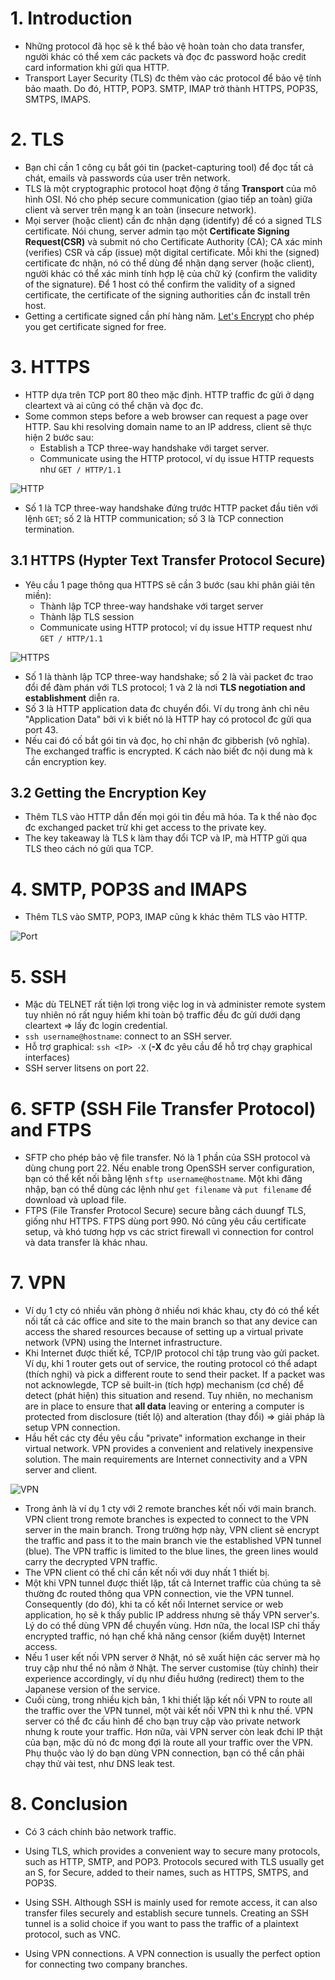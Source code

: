 # 1. Introduction
- Những protocol đã học sẽ k thể bảo vệ hoàn toàn cho data transfer, người khác có thể xem các packets và đọc đc password hoặc credit card information khi gửi qua HTTP. 
- Transport Layer Security (TLS) đc thêm vào các protocol để bảo vệ tính bảo maath. Do đó, HTTP, POP3. SMTP, IMAP trở thành HTTPS, POP3S, SMTPS, IMAPS.

# 2. TLS
- Bạn chỉ cần 1 công cụ bắt gói tin (packet-capturing tool) để đọc tất cả chát, emails và passwords của user trên network.
- TLS là một cryptographic protocol hoạt động ở tầng **Transport** của mô hình OSI. Nó cho phép secure communication (giao tiếp an toàn) giữa client và server trên mạng k an toàn (insecure network).
- Mọi server (hoặc client) cần đc nhận dạng (identify) để có a signed TLS certificate. Nói chung, server admin tạo một **Certificate Signing Request(CSR)** và submit nó cho Certificate Authority (CA); CA xác minh (verifies) CSR và cấp (issue) một digital certificate. Mỗi khi the (signed) certificate đc nhận, nó có thể dùng để nhận dạng server (hoặc client), người khác có thể xác minh tính hợp lệ của chữ ký (confirm the validity of the signature). Để 1 host có thể confirm the validity of a signed certificate, the certificate of the signing authorities cần đc install trên host. 
- Getting a certificate signed cần phí hàng năm. [Let's Encrypt](https://letsencrypt.org/) cho phép you get certificate signed for free.

# 3. HTTPS
- HTTP dựa trên TCP port 80 theo mặc định. HTTP traffic đc gửi ở dạng cleartext và ai cũng có thể chặn và đọc đc. 
- Some common steps before a web browser can request a page over HTTP. Sau khi resolving domain name to an IP address, client sẽ thực hiện 2 bước sau:
	+ Establish a TCP three-way handshake với target server.
	+ Communicate using the HTTP protocol, ví dụ issue HTTP requests như `GET / HTTP/1.1`

![HTTP](/images/HTTP.png)

- Số 1 là TCP three-way handshake đứng trước HTTP packet đầu tiên với lệnh `GET`; số 2 là HTTP communication; số 3 là TCP connection termination.

## 3.1 HTTPS (Hypter Text Transfer Protocol Secure)
- Yêu cầu 1 page thông qua HTTPS sẽ cần 3 bước (sau khi phân giải tên miền):
	+ Thành lập TCP three-way handshake với target server
	+ Thành lập TLS session
	+ Communicate using HTTP protocol; ví dụ issue HTTP request như `GET / HTTP/1.1`

![HTTPS](/images/HTTPS.png)

- Số 1 là thành lập TCP three-way handshake; số 2 là vài packet đc trao đổi để đàm phán với TLS protocol; 1 và 2 là nơi **TLS negotiation and establishment** diễn ra.
- Số 3 là HTTP application data đc chuyển đổi. Ví dụ trong ảnh chỉ nêu "Application Data" bởi vì k biết nó là HTTP hay có protocol đc gửi qua port 43.
- Nếu cai đó cố bắt gói tin và đọc, họ chỉ nhận đc gibberish (vô nghĩa). The exchanged traffic is encrypted. K cách nào biết đc nội dung mà k cần encryption key.

## 3.2 Getting the Encryption Key
- Thêm TLS vào HTTP dẫn đến mọi gói tin đều mã hóa. Ta k thể nào đọc đc exchanged packet trừ khi get access to the private key. 
- The key takeaway là TLS k làm thay đổi TCP và IP, mà HTTP gửi qua TLS theo cách nó gửi qua TCP.

# 4. SMTP, POP3S and IMAPS
- Thêm TLS vào SMTP, POP3, IMAP cũng k khác thêm TLS vào HTTP. 

![Port](/images/TCP-port-over-TLS.PNG)

# 5. SSH
- Mặc dù TELNET rất tiện lợi trong việc log in và administer remote system tuy nhiên nó rất nguy hiểm khi toàn bộ traffic đều đc gửi dưới dạng cleartext => lấy đc login credential. 
- `ssh username@hostname`: connect to an SSH server. 
- Hỗ trợ graphical: `ssh <IP> -X` (**-X** đc yêu cầu để hỗ trợ chạy graphical interfaces)
- SSH server litsens on port 22.

# 6. SFTP (SSH File Transfer Protocol) and FTPS
- SFTP cho phép bảo vệ file transfer. Nó là 1 phần của SSH protocol và dùng chung port 22. Nếu enable trong OpenSSH server configuration, bạn có thể kết nối bằng lệnh `sftp username@hostname`. Một khi đăng nhập, bạn có thể dùng các lệnh như `get filename` và `put filename` để download và upload file. 
- FTPS (File Transfer Protocol Secure) secure bằng cách duungf TLS, giống như HTTPS. FTPS dùng port 990. Nó cũng yêu cầu certificate setup, và khó tương hợp vs các strict firewall vì connection for control và data transfer là khác nhau.

# 7. VPN
- Ví dụ 1 cty có nhiều văn phòng ở nhiều nơi khác khau, cty đó có thể kết nối tất cả các office and site to the main branch so that any device can access the shared resources because of setting up a virtual private network (VPN) using the Internet infrastructure. 
- Khi Internet được thiết kế, TCP/IP protocol chỉ tập trung vào gửi packet. Ví dụ, khi 1 router gets out of service, the routing protocol có thể adapt (thích nghi) và pick a different route to send their packet. If a packet was not acknowlegde, TCP sẽ built-in (tích hợp) mechanism (cơ chế) để detect (phát hiện) this situation and resend. Tuy nhiên, no mechanism are in place to ensure that **all data** leaving or entering a computer is protected from disclosure (tiết lộ) and alteration (thay đổi) => giải pháp là setup VPN connection. 
- Hầu hết các cty đều yêu cầu "private" information exchange in their virtual network. VPN provides a convenient and relatively inexpensive solution. The main requirements are Internet connectivity and a VPN server and client.

![VPN](/images/VPN.PNG)

- Trong ảnh là ví dụ 1 cty với 2 remote branches kết nối với main branch. VPN client trong remote branches is expected to connect to the VPN server in the main branch. Trong trường hợp này, VPN client sẽ encrypt the traffic and pass it to the main branch vie the established VPN tunnel (blue). The VPN traffic is limited to the blue lines, the green lines would carry the decrypted VPN traffic.
- The VPN client có thể chỉ cần kết nối với duy nhất 1 thiết bị.
- Một khi VPN tunnel được thiết lặp, tất cả Internet traffic của chúng ta sẽ thường đc routed thông qua VPN connection, vie the VPN tunnel. Consequently (do đó), khi ta cố kết nối Internet service or web application, họ sẽ k thấy public IP address nhưng sẽ thấy VPN server's. Lý do có thể dùng VPN để chuyển vùng. Hơn nữa, the local ISP chỉ thấy encrypted traffic, nó hạn chế khả năng censor (kiểm duyệt) Internet access. 
- Nếu 1 user kết nối VPN server ở Nhật, nó sẽ xuất hiện các server mà họ truy cập như thể nó nằm ở Nhật. The server customise (tùy chỉnh) their experience accordingly, ví dụ như điều hướng (redirect) them to the Japanese version of the service. 
- Cuối cùng, trong nhiều kịch bản, 1 khi thiết lặp kết nối VPN to route all the traffic over the VPN tunnel, một vài kết nối VPN thì k như thế. VPN server có thể đc cấu hình để cho bạn truy cập vào private network nhưng k route your traffic. Hơn nữa, vài VPN server còn leak đchi IP thật của bạn, mặc dù nó đc mong đợi là route all your traffic over the VPN. Phụ thuộc vào lý do bạn dùng VPN connection, bạn có thể cần phải chạy thử vài test, như DNS leak test.

# 8. Conclusion
- Có 3 cách chính bảo network traffic.

- Using TLS, which provides a convenient way to secure many protocols, such as HTTP, SMTP, and POP3. Protocols secured with TLS usually get an S, for Secure, added to their names, such as HTTPS, SMTPS, and POP3S.

- Using SSH. Although SSH is mainly used for remote access, it can also transfer files securely and establish secure tunnels. Creating an SSH tunnel is a solid choice if you want to pass the traffic of a plaintext protocol, such as VNC.

- Using VPN connections. A VPN connection is usually the perfect option for connecting two company branches.